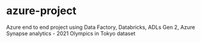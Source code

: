 # azure-project
Azure end to end project using Data Factory, Databricks, ADLs Gen 2, Azure Synapse analytics - 2021 Olympics in Tokyo dataset
